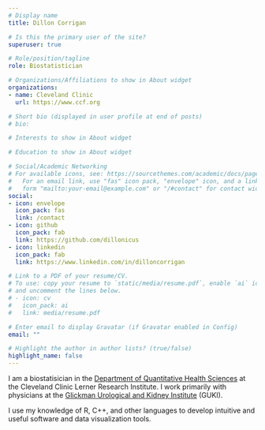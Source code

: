 ```yaml
---
# Display name
title: Dillon Corrigan

# Is this the primary user of the site?
superuser: true

# Role/position/tagline
role: Biostatistician

# Organizations/Affiliations to show in About widget
organizations:
- name: Cleveland Clinic
  url: https://www.ccf.org

# Short bio (displayed in user profile at end of posts)
# bio: 

# Interests to show in About widget

# Education to show in About widget

# Social/Academic Networking
# For available icons, see: https://sourcethemes.com/academic/docs/page-builder/#icons
#   For an email link, use "fas" icon pack, "envelope" icon, and a link in the
#   form "mailto:your-email@example.com" or "/#contact" for contact widget.
social:
- icon: envelope
  icon_pack: fas
  link: /contact
- icon: github
  icon_pack: fab
  link: https://github.com/dillonicus
- icon: linkedin
  icon_pack: fab
  link: https://www.linkedin.com/in/dilloncorrigan

# Link to a PDF of your resume/CV.
# To use: copy your resume to `static/media/resume.pdf`, enable `ai` icons in `params.toml`, 
# and uncomment the lines below.
# - icon: cv
#   icon_pack: ai
#   link: media/resume.pdf

# Enter email to display Gravatar (if Gravatar enabled in Config)
email: ""

# Highlight the author in author lists? (true/false)
highlight_name: false
---
```


I am a biostatisician in the [Department of Quantitative Health Sciences](https://www.lerner.ccf.org/qhs) at the Cleveland Clinic Lerner Research Institute. I work primarily with physicians at the [Glickman Urological and Kidney Institute](https://my.clevelandclinic.org/departments/urology-kidney) (GUKI).

I use my knowledge of R, C++, and other languages to develop intuitive and useful software and data visualization tools.
